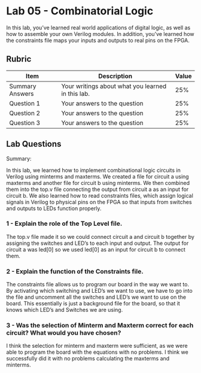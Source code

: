 # Lab 05 - Combinatorial Logic

In this lab, you’ve learned real world applications of digital logic, as well
as how to assemble your own Verilog modules. In addition, you’ve learned how
the constraints file maps your inputs and outputs to real pins on the FPGA.

## Rubric

| Item | Description | Value |
| ---- | ----------- | ----- |
| Summary Answers | Your writings about what you learned in this lab. | 25% |
| Question 1 | Your answers to the question | 25% |
| Question 2 | Your answers to the question | 25% |
| Question 3 | Your answers to the question | 25% |

## Lab Questions

Summary:

In this lab, we learned how to implement combinational logic circuits in Verilog using minterms and maxterms. We created a file for circuit a using maxterms and another file for circuit b using minterms. We then combined them into the top.v file connecting the output from circuit a as an input for circuit b. We also learned how to read constraints files, which assign logical signals in Verilog to physical pins on the FPGA so that inputs from switches and outputs to LEDs function properly.


### 1 - Explain the role of the Top Level file.
The top.v file made it so we could connect circuit a and circuit b together by assigning the switches and LED’s to each input and output. The output for circuit a was led[0] so we used led[0] as an input for circuit b to connect them.

### 2 - Explain the function of the Constraints file.
The constraints file allows us to program our board in the way we want to. By activating which switching and LED’s we want to use, we have to go into the file and uncomment all the switches and LED’s we want to use on the board. This essentially is just a background file for the board, so that it knows which LED’s and Switches we are using.

### 3 - Was the selection of Minterm and Maxterm correct for each circuit? What would you have chosen?
I think the selection for minterm and maxterm were sufficient, as we were able to program the board with the equations with no problems. I think we successfully did it with no problems calculating the maxterms and minterms.
